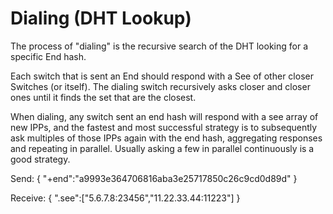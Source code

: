Dialing (DHT Lookup)
====================

The process of "dialing" is the recursive search of the DHT looking for a specific End hash.

Each switch that is sent an End should respond with a See of other closer Switches (or itself).  The dialing switch recursively asks closer and closer ones until it finds the set that are the closest.

When dialing, any switch sent an end hash will respond with a see array of new IPPs, and the fastest and most successful strategy is to subsequently ask multiples of those IPPs again with the end hash, aggregating responses and repeating in parallel.  Usually asking a few in parallel continuously is a good strategy.

Send:
	{
		"+end":"a9993e364706816aba3e25717850c26c9cd0d89d"
	}

Receive:
	{
		".see":["5.6.7.8:23456","11.22.33.44:11223"]
	}
